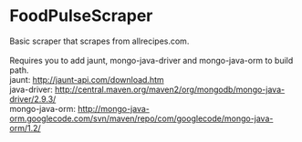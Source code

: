FoodPulseScraper
================
Basic scraper that scrapes from allrecipes.com.
<br />
<br />Requires you to add jaunt, mongo-java-driver and mongo-java-orm to build path.
<br />jaunt: http://jaunt-api.com/download.htm
<br />java-driver: http://central.maven.org/maven2/org/mongodb/mongo-java-driver/2.9.3/
<br />mongo-java-orm: http://mongo-java-orm.googlecode.com/svn/maven/repo/com/googlecode/mongo-java-orm/1.2/

